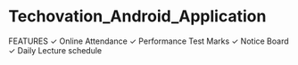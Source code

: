 # Techovation_Android_Application
  FEATURES
  ✓ Online Attendance
  ✓ Performance Test Marks 
  ✓ Notice Board
  ✓ Daily Lecture schedule
